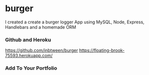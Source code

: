 # burger

I created a create a burger logger App using MySQL, Node, Express, Handlebars and a homemade ORM

### Github and Heroku

https://github.com/inbtween/burger
https://floating-brook-75593.herokuapp.com/

### Add To Your Portfolio
